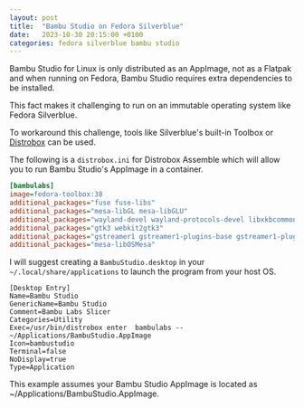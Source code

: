 ```yaml
---
layout: post
title:  "Bambu Studio on Fedora Silverblue"
date:   2023-10-30 20:15:00 +0100
categories: fedora silverblue bambu studio
---
```


Bambu Studio for Linux is only distributed as an AppImage, not as a Flatpak and when running on Fedora, Bambu Studio requires extra dependencies to be installed.

This fact makes it challenging to run on an immutable operating system like Fedora Silverblue.

To workaround this challenge, tools like Silverblue's built-in Toolbox or [Distrobox](https://github.com/89luca89/distrobox) can be used.

The following is a `distrobox.ini` for Distrobox Assemble which will allow you to run Bambu Studio's AppImage in a container.

```ini
[bambulabs]
image=fedora-toolbox:38
additional_packages="fuse fuse-libs"
additional_packages="mesa-libGL mesa-libGLU"
additional_packages="wayland-devel wayland-protocols-devel libxkbcommon"
additional_packages="gtk3 webkit2gtk3"
additional_packages="gstreamer1 gstreamer1-plugins-base gstreamer1-plugin-openh264"
additional_packages="mesa-libOSMesa"
```

I will suggest creating a `BambuStudio.desktop` in your `~/.local/share/applications` to launch the program from your host OS.

```
[Desktop Entry]
Name=Bambu Studio
GenericName=Bambu Studio
Comment=Bambu Labs Slicer
Categories=Utility
Exec=/usr/bin/distrobox enter  bambulabs -- ~/Applications/BambuStudio.AppImage
Icon=bambustudio
Terminal=false
NoDisplay=true
Type=Application
```

This example assumes your Bambu Studio AppImage is located as ~/Applications/BambuStudio.AppImage.